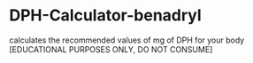 # DPH-Calculator-benadryl
calculates the recommended values of mg of DPH for your body [EDUCATIONAL PURPOSES ONLY, DO NOT CONSUME]
